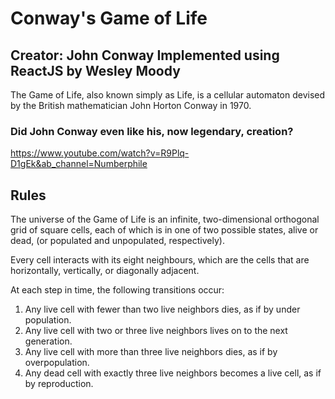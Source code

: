 # Conway's Game of Life
## Creator: John Conway Implemented using ReactJS by Wesley Moody
The Game of Life, also known simply as Life, is a cellular automaton devised by the British mathematician John Horton Conway in 1970.

### Did John Conway even like his, now legendary, creation?
https://www.youtube.com/watch?v=R9Plq-D1gEk&ab_channel=Numberphile

## Rules

The universe of the Game of Life is an infinite, two-dimensional orthogonal grid of square cells, each of which is in one of two possible states, alive or dead, (or populated and unpopulated, respectively).

Every cell interacts with its eight neighbours, which are the cells that are horizontally, vertically, or diagonally adjacent.

At each step in time, the following transitions occur:

  1.  Any live cell with fewer than two live neighbors dies, as if by under population.
  2.  Any live cell with two or three live neighbors lives on to the next generation.
  3.  Any live cell with more than three live neighbors dies, as if by overpopulation.
  4.  Any dead cell with exactly three live neighbors becomes a live cell, as if by reproduction.
  
